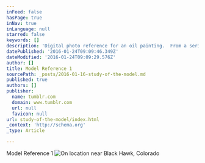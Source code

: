 ```yaml
---
inFeed: false
hasPage: true
inNav: true
inLanguage: null
starred: false
keywords: []
description: 'Digital photo reference for an oil painting.  From a series of photos captured near Black Hawk, Colorado.'
datePublished: '2016-01-24T09:09:46.349Z'
dateModified: '2016-01-24T09:09:29.576Z'
author: []
title: Model Reference 1
sourcePath: _posts/2016-01-16-study-of-the-model.md
published: true
authors: []
publisher:
  name: tumblr.com
  domain: www.tumblr.com
  url: null
  favicon: null
url: study-of-the-model/index.html
_context: 'http://schema.org'
_type: Article

---
```

Model Reference 1
![On location near Black Hawk, Colorado](https://s3-us-west-2.amazonaws.com/the-grid-img/p/2bca1426e3b48ddd0fd2f9cd8f0357c697410cdb.jpg)
